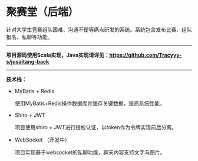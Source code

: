 # 聚赛堂（后端）

针对大学生竞赛组队困难、沟通不便等痛点研发的系统。系统包含发布比赛、组队报名、私聊等功能。

**************************

**项目源码使用Scala实现，Java实现请详见：<https://github.com/Tracyyy-s/jusaitang-back>**  
**************************


**技术栈：**

- MyBatis + Redis

    使用MyBatis+Redis操作数据库并缓存关键数据，提高系统性能。

- Shiro + JWT
  
    项目使用shiro + JWT进行授权认证，以token作为令牌实现前后分离。


- WebSocket （开发中）

    项目实现基于websocket的私聊功能，聊天内容支持文字与图片。


